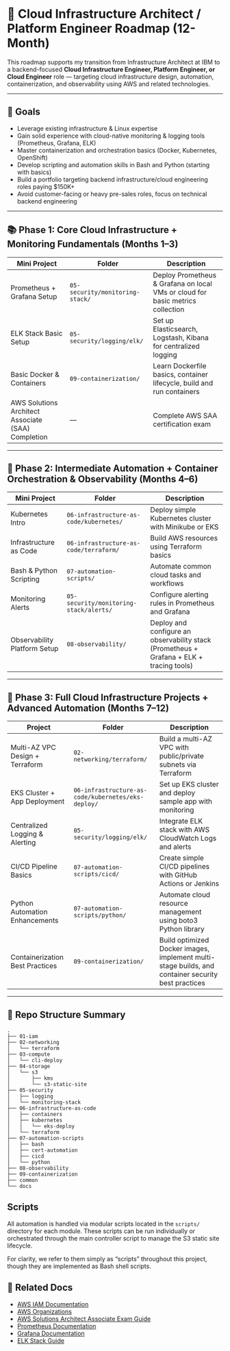 # 🚀 Cloud Infrastructure Architect / Platform Engineer Roadmap (12-Month)

This roadmap supports my transition from Infrastructure Architect at IBM to a backend-focused **Cloud Infrastructure Engineer, Platform Engineer, or Cloud Engineer** role — targeting cloud infrastructure design, automation, containerization, and observability using AWS and related technologies.

---

## 🎯 Goals

- Leverage existing infrastructure & Linux expertise  
- Gain solid experience with cloud-native monitoring & logging tools (Prometheus, Grafana, ELK)  
- Master containerization and orchestration basics (Docker, Kubernetes, OpenShift)  
- Develop scripting and automation skills in Bash and Python (starting with basics)  
- Build a portfolio targeting backend infrastructure/cloud engineering roles paying $150K+  
- Avoid customer-facing or heavy pre-sales roles, focus on technical backend engineering  

---

## 📚 Phase 1: Core Cloud Infrastructure + Monitoring Fundamentals (Months 1–3)

| Mini Project               | Folder                          | Description                                                        |
|---------------------------|--------------------------------|--------------------------------------------------------------------|
| Prometheus + Grafana Setup | `05-security/monitoring-stack/` | Deploy Prometheus & Grafana on local VMs or cloud for basic metrics collection |
| ELK Stack Basic Setup      | `05-security/logging/elk/`       | Set up Elasticsearch, Logstash, Kibana for centralized logging    |
| Basic Docker & Containers  | `09-containerization/`           | Learn Dockerfile basics, container lifecycle, build and run containers |
| AWS Solutions Architect Associate (SAA) Completion | — | Complete AWS SAA certification exam |

---

## 🧰 Phase 2: Intermediate Automation + Container Orchestration & Observability (Months 4–6)

| Mini Project                 | Folder                                | Description                                               |
|-----------------------------|-------------------------------------|-----------------------------------------------------------|
| Kubernetes Intro             | `06-infrastructure-as-code/kubernetes/` | Deploy simple Kubernetes cluster with Minikube or EKS    |
| Infrastructure as Code       | `06-infrastructure-as-code/terraform/`  | Build AWS resources using Terraform basics               |
| Bash & Python Scripting      | `07-automation-scripts/`             | Automate common cloud tasks and workflows                 |
| Monitoring Alerts            | `05-security/monitoring-stack/alerts/` | Configure alerting rules in Prometheus and Grafana       |
| Observability Platform Setup | `08-observability/`                  | Deploy and configure an observability stack (Prometheus + Grafana + ELK + tracing tools) |

---

## 🔧 Phase 3: Full Cloud Infrastructure Projects + Advanced Automation (Months 7–12)

| Project                      | Folder                                | Description                                                    |
|------------------------------|-------------------------------------|----------------------------------------------------------------|
| Multi-AZ VPC Design + Terraform | `02-networking/terraform/`          | Build a multi-AZ VPC with public/private subnets via Terraform |
| EKS Cluster + App Deployment  | `06-infrastructure-as-code/kubernetes/eks-deploy/` | Set up EKS cluster and deploy sample app with monitoring       |
| Centralized Logging & Alerting| `05-security/logging/elk/`          | Integrate ELK stack with AWS CloudWatch Logs and alerts        |
| CI/CD Pipeline Basics         | `07-automation-scripts/cicd/`       | Create simple CI/CD pipelines with GitHub Actions or Jenkins   |
| Python Automation Enhancements| `07-automation-scripts/python/`     | Automate cloud resource management using boto3 Python library  |
| Containerization Best Practices| `09-containerization/`              | Build optimized Docker images, implement multi-stage builds, and container security best practices |

---

## 📂 Repo Structure Summary

```plain
.
├── 01-iam
├── 02-networking
│   └── terraform
├── 03-compute
│   └── cli-deploy
├── 04-storage
│   └── s3
│       ├── kms
│       └── s3-static-site
├── 05-security
│   ├── logging
│   └── monitoring-stack
├── 06-infrastructure-as-code
│   ├── containers
│   ├── kubernetes
│   │   └── eks-deploy
│   └── terraform
├── 07-automation-scripts
│   ├── bash
│   ├── cert-automation
│   ├── cicd
│   └── python
├── 08-observability
├── 09-containerization
├── common
└── docs

```

## Scripts

All automation is handled via modular scripts located in the `scripts/` directory for each module. These scripts can be run individually or orchestrated through the main controller script to manage the S3 static site lifecycle.

For clarity, we refer to them simply as “scripts” throughout this project, though they are implemented as Bash shell scripts.


## 📎 Related Docs

- [AWS IAM Documentation](https://docs.aws.amazon.com/IAM/latest/UserGuide/introduction.html)
- [AWS Organizations](https://docs.aws.amazon.com/organizations/latest/userguide/orgs_introduction.html)
- [AWS Solutions Architect Associate Exam Guide](https://aws.amazon.com/certification/certified-solutions-architect-associate/)
- [Prometheus Documentation](https://prometheus.io/docs/introduction/overview/)
- [Grafana Documentation](https://grafana.com/docs/grafana/latest/)
- [ELK Stack Guide](https://www.elastic.co/guide/en/elastic-stack-get-started/current/get-started-elastic-stack.html)
